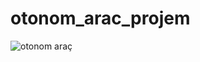 # otonom_arac_projem
![otonom araç](https://github.com/eliflula/otonom_arac_projem/blob/main/otonom%20ara%C3%A7%20projesi/arac%C4%B1n%20foto%C4%9Fraflar%C4%B1%203.jpeg)
